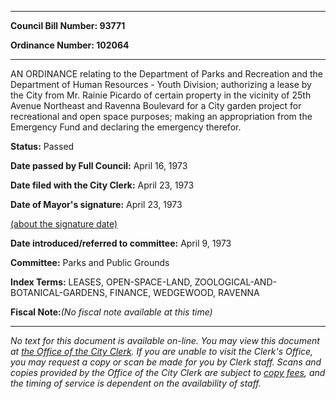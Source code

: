 

********

**Council Bill Number: 93771**
   
**Ordinance Number: 102064**
********

 AN ORDINANCE relating to the Department of Parks and Recreation and the Department of Human Resources - Youth Division; authorizing a lease by the City from Mr. Rainie Picardo of certain property in the vicinity of 25th Avenue Northeast and Ravenna Boulevard for a City garden project for recreational and open space purposes; making an appropriation from the Emergency Fund and declaring the emergency therefor.

**Status:** Passed
   
**Date passed by Full Council:** April 16, 1973
   
**Date filed with the City Clerk:** April 23, 1973
   
**Date of Mayor's signature:** April 23, 1973
   
[(about the signature date)](/~public/approvaldate.htm)
   
   
   
**Date introduced/referred to committee:** April 9, 1973
   
**Committee:** Parks and Public Grounds
   
   
**Index Terms:** LEASES, OPEN-SPACE-LAND, ZOOLOGICAL-AND-BOTANICAL-GARDENS, FINANCE, WEDGEWOOD, RAVENNA

**Fiscal Note:**_(No fiscal note available at this time)_
********

_No text for this document is available on-line. You may view this document at [the Office of the City Clerk](http://www.seattle.gov/leg/clerk/contactUs.htm). If you are unable to visit the Clerk's Office, you may request a copy or scan be made for you by Clerk staff. Scans and copies provided by the Office of the City Clerk are subject to [copy fees](http://clerk.seattle.gov/~public/clerkfees.htm), and the timing of service is dependent on the availability of staff._

